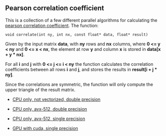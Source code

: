 ## Pearson correlation coefficient

This is a collection of a few different parallel algorithms for calculating the 
[pearson correlation coefficient](https://en.wikipedia.org/wiki/Pearson_correlation_coefficient).
The function:

```
void correlate(int ny, int nx, const float* data, float* result)
```

Given by the input matrix **data**, with **ny** rows and **nx** columns, where **0 <= y < ny** and **0 <= x < nx**, 
the element at row **y** and column **x** is stored in **data[x + y \* nx]**.

For all **i** and **j** with **0 <= j <= i < ny** the function calculates the correlation coefficients between all rows **i** 
and **j**, and stores the results in **result[i + j \* ny]**.

Since the correlations are symmetric, the function will only compute the upper triangle of the result matrix.

- [CPU only, not vectorized, double precision](./double-prec/)

- [CPU only, avx-512, double precision](./avx512-double-prec/)

- [CPU only, avx-512, single precision](./avx512-single-prec/)

- [GPU with cuda, single precision](./cuda-single-prec/)
